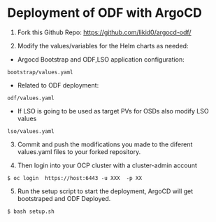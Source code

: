 # Deployment of ODF with ArgoCD

1. Fork this Github Repo: https://github.com/likid0/argocd-odf/


2. Modify the values/variables for the Helm charts as needed:

- Argocd Bootstrap and ODF,LSO application configuration: 

```
bootstrap/values.yaml
```
- Related to ODF deployment: 

```
odf/values.yaml
```

- If LSO is going to be used as target PVs for OSDs also modify LSO values

```
lso/values.yaml
```

3. Commit and push the modifications you made to the diferent values.yaml files to your forked repository. 

4. Then login into your OCP cluster with a cluster-admin account 

```
$ oc login  https://host:6443 -u XXX  -p XX
```

5. Run the setup script to start the deployment, ArgoCD will get bootstraped and ODF Deployed.

```
$ bash setup.sh
```
